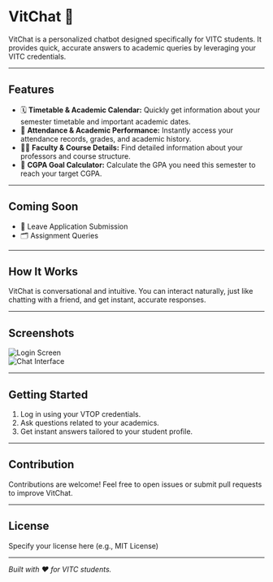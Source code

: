 # VitChat 💬

VitChat is a personalized chatbot designed specifically for VITC students. It provides quick, accurate answers to academic queries by leveraging your VITC credentials.

---

## Features

- 🗓️ **Timetable & Academic Calendar:** Quickly get information about your semester timetable and important academic dates.  
- 📝 **Attendance & Academic Performance:** Instantly access your attendance records, grades, and academic history.  
- 👩‍🏫 **Faculty & Course Details:** Find detailed information about your professors and course structure.  
- 🎯 **CGPA Goal Calculator:** Calculate the GPA you need this semester to reach your target CGPA.  

---

## Coming Soon

- 📄 Leave Application Submission  
- 🗂️ Assignment Queries  

---

## How It Works

VitChat is conversational and intuitive. You can interact naturally, just like chatting with a friend, and get instant, accurate responses.

---

## Screenshots

![Login Screen](./path_to_screenshot1.png)  
![Chat Interface](./path_to_screenshot2.png)  

---

## Getting Started

1. Log in using your VTOP credentials.  
2. Ask questions related to your academics.  
3. Get instant answers tailored to your student profile.  

---

## Contribution

Contributions are welcome! Feel free to open issues or submit pull requests to improve VitChat.

---

## License

Specify your license here (e.g., MIT License)

---

*Built with ❤️ for VITC students.*
